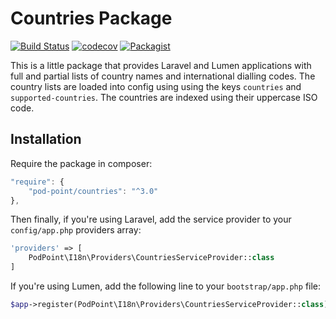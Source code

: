 # Countries Package

[![Build Status](https://travis-ci.org/Pod-Point/countries.svg?branch=master)](https://travis-ci.org/Pod-Point/countries) [![codecov](https://codecov.io/gh/Pod-Point/countries/branch/master/graph/badge.svg?token=kG5ptGaEFs)](https://codecov.io/gh/Pod-Point/countries) [![Packagist](https://img.shields.io/packagist/v/Pod-Point/countries.svg)](https://packagist.org/packages/pod-point/countries)

This is a little package that provides Laravel and Lumen applications with full and partial lists of country names and international dialling codes. The
country lists are loaded into config using using the keys `countries` and `supported-countries`. The countries are indexed
using their uppercase ISO code.

## Installation

Require the package in composer:

```javascript
"require": {
    "pod-point/countries": "^3.0"
},
```

Then finally, if you're using Laravel, add the service provider to your `config/app.php` providers array:

```php
'providers' => [
    PodPoint\I18n\Providers\CountriesServiceProvider::class
]
```

If you're using Lumen, add the following line to your `bootstrap/app.php` file:

```php
$app->register(PodPoint\I18n\Providers\CountriesServiceProvider::class);
```
